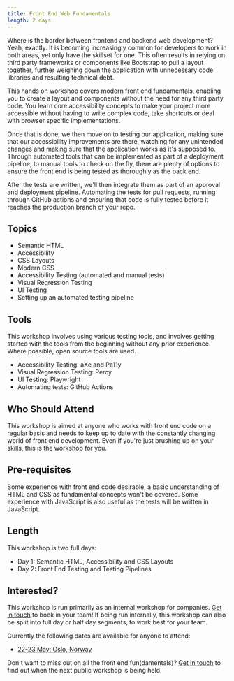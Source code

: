```yaml
---
title: Front End Web Fundamentals
length: 2 days
---
```


Where is the border between frontend and backend web development? Yeah, exactly. It is becoming increasingly common for developers to work in both areas, yet only have the skillset for one. This often results in relying on third party frameworks or components like Bootstrap to pull a layout together, further weighing down the application with unnecessary code libraries and resulting technical debt.

This hands on workshop covers modern front end fundamentals, enabling you to create a layout and components without the need for any third party code. You learn core accessibility concepts to make your project more accessible without having to write complex code, take shortcuts or deal with browser specific implementations.

Once that is done, we then move on to testing our application, making sure that our accessibility improvements are there, watching for any unintended changes and making sure that the application works as it's supposed to. Through automated tools that can be implemented as part of a deployment pipeline, to manual tools to check on the fly, there are plenty of options to ensure the front end is being tested as thoroughly as the back end.

After the tests are written, we'll then integrate them as part of an approval and deployment pipeline. Automating the tests for pull requests, running through GitHub actions and ensuring that code is fully tested before it reaches the production branch of your repo. 

<!-- excerpt -->

## Topics

- Semantic HTML
- Accessibility
- CSS Layouts
- Modern CSS
- Accessibility Testing (automated and manual tests)
- Visual Regression Testing
- UI Testing
- Setting up an automated testing pipeline

## Tools

This workshop involves using various testing tools, and involves getting started with the tools from the beginning without any prior experience. Where possible, open source tools are used.

- Accessibility Testing: aXe and Pa11y
- Visual Regression Testing: Percy
- UI Testing: Playwright
- Automating tests: GitHub Actions

## Who Should Attend

This workshop is aimed at anyone who works with front end code on a regular basis and needs to keep up to date with the constantly changing world of front end development. Even if you're just brushing up on your skills, this is the workshop for you.

## Pre-requisites

Some experience with front end code desirable, a basic understanding of HTML and CSS as fundamental concepts won't be covered. Some experience with JavaScript is also useful as the tests will be written in JavaScript.

## Length

This workshop is two full days: 

- Day 1: Semantic HTML, Accessibility and CSS Layouts
- Day 2: Front End Testing and Testing Pipelines

## Interested?

This workshop is run primarily as an internal workshop for companies. [Get in touch](/contact) to book in your team! If being run internally, this workshop can also be split into full day or half day segments, to work best for your team.

Currently the following dates are available for anyone to attend:

- [22-23 May: Oslo, Norway](https://ndcoslo.com/workshops/front-end-web-fundamentals/2e2f93162bc3)

Don't want to miss out on all the front end fun(damentals)? [Get in touch](/contact) to find out when the next public workshop is being held.